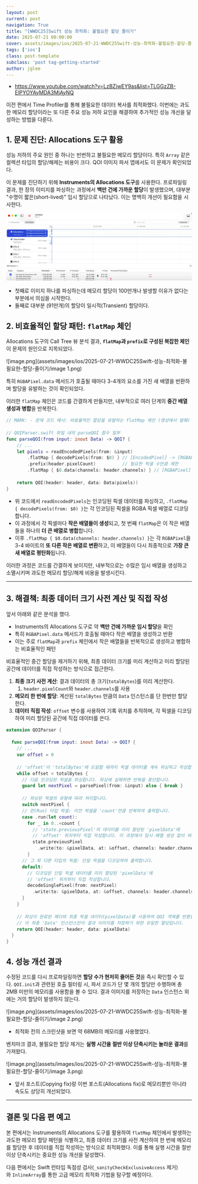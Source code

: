```yaml
---
layout: post
current: post
navigation: True
title: "[WWDC25]Swift 성능 최적화: 불필요한 할당 줄이기"
date: 2025-07-21 00:00:00
cover: assets/images/ios/2025-07-21-WWDC25Swift-성능-최적화-불필요한-할당-줄이기/2025-07-21_00-51-34.png
tags: ['ios']
class: post-template
subclass: 'post tag-getting-started'
author: jglee
---
```


- https://www.youtube.com/watch?v=LzBZjwEY9as&list=TLGGzZB-ElPYOYAyMDA3MjAyNQ

이전 편에서 Time Profiler를 통해 불필요한 데이터 복사를 최적화했다. 이번에는 과도한 메모리 할당이라는 또 다른 주요 성능 저하 요인을 해결하여 추가적인 성능 개선을 달성하는 방법을 다룬다.

## 1. 문제 진단: Allocations 도구 활용

성능 저하의 주요 원인 중 하나는 빈번하고 불필요한 메모리 할당이다. 특히 `Array` 같은 컬렉션 타입의 할당/해제는 비용이 크다. QOI 이미지 파서 앱에서도 이 문제가 확인되었다.

이 문제를 진단하기 위해 **Instruments의 Allocations 도구**를 사용한다. 프로파일링 결과, 한 장의 이미지를 파싱하는 과정에서 **백만 건에 가까운 할당**이 발생했으며, 대부분 "수명이 짧은(short-lived)" 임시 할당으로 나타났다. 이는 명백히 개선이 필요함을 시사한다.

![image.png](assets/images/ios/2025-07-21-WWDC25Swift-성능-최적화-불필요한-할당-줄이기/image.png)

- 첫째로 이미지 하나를 파싱하는데 메모리 할당이 100만개나 발생할 이유가 없다는 부분에서 의심을 시작한다.
- 둘째로 대부분 (91만개)의 할당이 일시적(Transient)  할당이다.

## 2. 비효율적인 할당 패턴: `flatMap` 체인

Allocations 도구의 Call Tree 뷰 분석 결과, **`flatMap`과 `prefix`로 구성된 복잡한 체인**이 문제의 원인으로 지목되었다. 

![image.png](assets/images/ios/2025-07-21-WWDC25Swift-성능-최적화-불필요한-할당-줄이기/image 1.png)

특히 `RGBAPixel.data` 메서드가 호출될 때마다 3-4개의 요소를 가진 새 배열을 반환하며 할당을 유발하는 것이 확인되었다.

이러한 `flatMap` 체인은 코드를 간결하게 만들지만, 내부적으로 여러 단계의 **중간 배열 생성과 병합**을 반복한다.

```swift
// MARK: - 문제 코드 예시: 비효율적인 할당을 유발하는 flatMap 체인 (영상에서 발췌)

// QOIParser.swift 파일 내의 parseQOI 함수 일부
func parseQOI(from input: inout Data) -> QOI? {
    // ...
    let pixels = readEncodedPixels(from: &input)
        .flatMap { decodePixels(from: $0) } // [EncodedPixel] -> [RGBAPixel]
        .prefix(header.pixelCount)          // 필요한 픽셀 수만큼 제한
        .flatMap { $0.data(channels: header.channels) } // [RGBAPixel] -> [UInt8] (픽셀 데이터)

    return QOI(header: header, data: Data(pixels))
}
```

- 위 코드에서 `readEncodedPixels`는 인코딩된 픽셀 데이터를 파싱하고, `.flatMap { decodePixels(from: $0) }`는 각 인코딩된 픽셀을 RGBA 픽셀 배열로 디코딩합니다.
- 이 과정에서 각 픽셀마다 **작은 배열들이 생성**되고, 첫 번째 `flatMap`은 이 작은 배열들을 하나의 **더 큰 배열로 병합**합니다.
- 이후 `.flatMap { $0.data(channels: header.channels) }`는 각 `RGBAPixel`을 3-4 바이트의 **또 다른 작은 배열로 변환**하고, 이 배열들이 다시 최종적으로 **가장 큰 새 배열로 평탄화**됩니다.

이러한 과정은 코드를 간결하게 보이지만, 내부적으로는 수많은 임시 배열을 생성하고 소멸시키며 과도한 메모리 할당/해제 비용을 발생시킨다.

---

## 3. 해결책: 최종 데이터 크기 사전 계산 및 직접 작성

앞서 아래와 같은 분석을 했다.

- Instruments의 Allocations 도구로 약 **백만 건에 가까운 임시 할당**을 확인
- 특히 `RGBAPixel.data` 메서드가 호출될 때마다 작은 배열을 생성하고 반환
- 이는 주로 `flatMap`과 `prefix` 체인에서 작은 배열들을 반복적으로 생성하고 병합하는 비효율적인 패턴

비효율적인 중간 할당을 제거하기 위해, 최종 데이터 크기를 미리 계산하고 미리 할당된 공간에 데이터를 직접 작성하는 방식으로 접근한다.

1. **최종 크기 사전 계산**: 결과 데이터의 총 크기(`totalBytes`)를 미리 계산한다.
    1. `header.pixelCount`와 `header.channels`를 사용
2. **메모리 한 번에 할당**: 계산된 `totalBytes` 만큼의 `Data` 인스턴스를 단 한번만 할당한다.
3. **데이터 직접 작성**: `offset` 변수를 사용하여 기록 위치를 추적하며, 각 픽셀을 디코딩하여 미리 할당된 공간에 직접 데이터를 쓴다.

```swift
extension QOIParser {
  
  func parseQOI(from input: inout Data) -> QOI? {
    // ...
    var offset = 0
    
    // 'offset'이 'totalBytes'에 도달할 때까지 픽셀 데이터를 계속 파싱하고 작성합니다.
    while offset < totalBytes {
      // 다음 인코딩된 픽셀을 파싱합니다. 파싱에 실패하면 반복을 중단합니다.
      guard let nextPixel = parsePixel(from: &input) else { break }
      
      // 파싱된 픽셀의 유형에 따라 처리합니다.
      switch nextPixel {
      // 런(Run) 타입 픽셀: 이전 픽셀을 'count'만큼 반복하여 출력합니다.
      case .run(let count):
        for _ in 0..<count {
          // 'state.previousPixel'의 데이터를 미리 할당된 'pixelData'에
          // 'offset' 위치부터 직접 작성합니다. 이 과정에서 임시 배열 생성 없이 바로 메모리에 씁니다.
          state.previousPixel
            .write(to: &pixelData, at: &offset, channels: header.channels)
        }
      // 그 외 다른 타입의 픽셀: 단일 픽셀을 디코딩하여 출력합니다.
      default:
        // 디코딩된 단일 픽셀 데이터를 미리 할당된 'pixelData'에
        // 'offset' 위치부터 직접 작성합니다.
        decodeSinglePixel(from: nextPixel)
          .write(to: &pixelData, at: &offset, channels: header.channels)
      }
    }
    
    // 파싱이 완료된 헤더와 최종 픽셀 데이터(pixelData)를 사용하여 QOI 객체를 반환합니다.
    // 이 최종 'Data' 인스턴스만이 결과 이미지를 저장하기 위한 유일한 할당입니다.
    return QOI(header: header, data: pixelData)
  }
}

```

## 4. 성능 개선 결과

수정된 코드를 다시 프로파일링하면 **할당 수가 현저히 줄어든 것**을 즉시 확인할 수 있다. `QOI.init`과 관련된 호출 필터링 시, 파서 코드가 단 몇 개의 할당만 수행하며 총 2MB 미만의 메모리를 사용함을 볼 수 있다. 결과 이미지를 저장하는 `Data` 인스턴스 외에는 거의 할당이 발생하지 않는다.

![image.png](assets/images/ios/2025-07-21-WWDC25Swift-성능-최적화-불필요한-할당-줄이기/image 2.png)

- 최적화 전의 스크린샷을 보면 약 68MB의 메모리를 사용했었다.

벤치마크 결과, 불필요한 할당 제거는 **실행 시간을 절반 이상 단축시키는 놀라운 결과**를 가져왔다.

![image.png](assets/images/ios/2025-07-21-WWDC25Swift-성능-최적화-불필요한-할당-줄이기/image 3.png)

- 앞서 포스트(Copying fix)랑 이번 포스트(Allocations fix)로 메모리뿐만 아니라 속도도 상당히 개선되었다.

---

## 결론 및 다음 편 예고

본 편에서는 Instruments의 Allocations 도구를 활용하여 `flatMap` 체인에서 발생하는 과도한 메모리 할당 패턴을 식별하고, 최종 데이터 크기를 사전 계산하여 한 번에 메모리를 할당한 후 데이터를 직접 작성하는 방식으로 최적화했다. 이를 통해 실행 시간을 절반 이상 단축시키는 중요한 성능 개선을 달성했다.

다음 편에서는 Swift 런타임 독점성 검사(`_sanityCheckExclusiveAccess` 제거)와 `InlineArray`를 통한 고급 메모리 최적화 기법을 탐구할 예정이다.